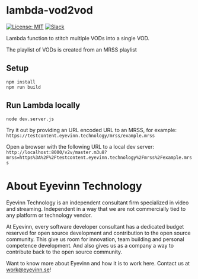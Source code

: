 # lambda-vod2vod

[![License: MIT](https://img.shields.io/badge/License-MIT-yellow.svg)](https://opensource.org/licenses/MIT) [![Slack](http://slack.streamingtech.se/badge.svg)](http://slack.streamingtech.se)

Lambda function to stitch multiple VODs into a single VOD.

The playlist of VODs is created from an MRSS playlist

## Setup

```
npm install
npm run build
```

## Run Lambda locally

```
node dev.server.js
```

Try it out by providing an URL encoded URL to an MRSS, for example: `https://testcontent.eyevinn.technology/mrss/example.mrss`

Open a browser with the following URL to a local dev server: `http://localhost:8000/v2v/master.m3u8?mrss=https%3A%2F%2Ftestcontent.eyevinn.technology%2Fmrss%2Fexample.mrss`

# About Eyevinn Technology

Eyevinn Technology is an independent consultant firm specialized in video and streaming. Independent in a way that we are not commercially tied to any platform or technology vendor.

At Eyevinn, every software developer consultant has a dedicated budget reserved for open source development and contribution to the open source community. This give us room for innovation, team building and personal competence development. And also gives us as a company a way to contribute back to the open source community.

Want to know more about Eyevinn and how it is to work here. Contact us at work@eyevinn.se!
